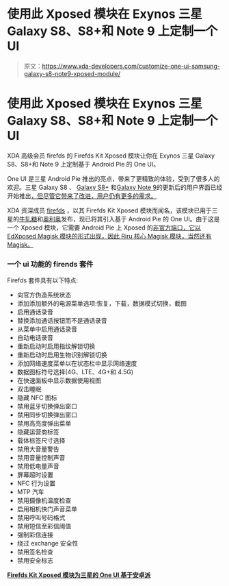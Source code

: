 # 使用此 Xposed 模块在 Exynos 三星 Galaxy S8、S8+和 Note 9 上定制一个 UI

> 原文：<https://www.xda-developers.com/customize-one-ui-samsung-galaxy-s8-note9-xposed-module/>

# 使用此 Xposed 模块在 Exynos 三星 Galaxy S8、S8+和 Note 9 上定制一个 UI

XDA 高级会员 firefds 的 Firefds Kit Xposed 模块让你在 Exynos 三星 Galaxy S8、S8+和 Note 9 上定制基于 Android Pie 的 One UI。

One UI 是三星 Android Pie 推出的亮点，带来了更精致的体验，受到了很多人的欢迎。三星 Galaxy S8 、 [Galaxy S8+](https://forum.xda-developers.com/galaxy-s8+/how-to/official-android-pie-g955f-dbt-rom-t3902260) 和[Galaxy Note 9](https://www.xda-developers.com/samsung-galaxy-note-9-android-pie-update/)的更新后的用户界面已经开始推出[，但尽管它带来了改进，用户仍有更多的需求。](https://www.xda-developers.com/exynos-samsung-galaxy-s8s-one-ui-update-starts-rolling-out-in-europe/)

XDA 资深成员 [firefds](https://forum.xda-developers.com/member.php?u=3844620) ，以其 Firefds Kit Xposed 模块而闻名，该模块已用于三星的[牛轧糖](https://www.xda-developers.com/firefds-kit-xposed-module-touchwiz/)和[奥利奥](https://www.xda-developers.com/customize-samsung-experience-9-0-android-oreo-samsung-galaxy-s8/)发布，现已将其引入基于 Android Pie 的 One UI。由于这是一个 Xposed 模块，它需要 Android Pie 上 Xposed 的[非官方端口，它以 EdXposed Magisk 模块的形式出现，因此 Riru 核心 Magisk 模块，当然还有 Magisk。](https://www.xda-developers.com/xposed-framework-unofficial-port-android-pie/)

### 一个 ui 功能的 firends 套件

Firefds 套件具有以下特点:

*   向官方伪造系统状态
*   添加添加额外的电源菜单选项:恢复，下载，数据模式切换，截图
*   启用通话录音
*   替换添加通话按钮而不是通话录音
*   从菜单中启用通话录音
*   自动电话录音
*   重新启动时启用指纹解锁切换
*   重新启动时启用生物识别解锁切换
*   添加网络速度菜单以在状态栏中显示网络速度
*   数据图标符号选择(4G、LTE、4G+和 4.5G)
*   在快速面板中显示数据使用视图
*   双击睡眠
*   隐藏 NFC 图标
*   禁用蓝牙切换弹出窗口
*   禁用同步切换弹出窗口
*   禁用高亮度弹出菜单
*   隐藏运营商标签
*   载体标签尺寸选择
*   禁用大音量警告
*   禁用音量控制声音
*   禁用低电量声音
*   屏幕超时设置
*   NFC 行为设置
*   MTP 汽车
*   禁用摄像机温度检查
*   启用相机快门声音菜单
*   禁用呼叫号码格式
*   禁用短信至彩信阈值
*   强制彩信连接
*   绕过 exchange 安全性
*   禁用签名检查
*   禁用安全标志

[**Firefds Kit Xposed 模块为三星的 One UI 基于安卓派**](https://forum.xda-developers.com/xposed/modules/xposed-firefds-kit-customization-t3908114)